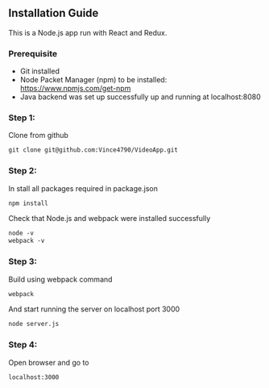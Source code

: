 ## Installation Guide

This is a Node.js app run with React and Redux.

### Prerequisite
- Git installed
- Node Packet Manager (npm) to be installed:
    https://www.npmjs.com/get-npm
- Java backend was set up successfully up and running at localhost:8080

### Step 1:
Clone from github
```markdown
git clone git@github.com:Vince4790/VideoApp.git
```
### Step 2:
In stall all packages required in package.json
```markdown
npm install
```

Check that Node.js and webpack were installed successfully
```markdown
node -v
webpack -v
```

### Step 3:
Build using webpack command
```markdown
webpack
```

And start running the server on localhost port 3000
```markdown
node server.js
```

### Step 4:
Open browser and go to
```markdown
localhost:3000
```

